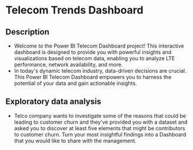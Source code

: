 # Telecom Trends Dashboard
## Description
- Welcome to the Power BI Telecom Dashboard project! This interactive dashboard is designed to provide you with powerful insights and visualizations based on telecom data, enabling you to analyze LTE performance, network availability, and more. 
- In today's dynamic telecom industry, data-driven decisions are crucial. This Power BI Telecom Dashboard empowers you to harness the potential of your data and gain actionable insights.

## Exploratory data analysis
- Telco company wants to investigate some of the reasons that could be leading to customer churn and they've provided you with a dataset and asked you to discover at least five elements that might be contributors to customer churn. 
Turn your most insightful findings into a Dashboard that you would like to share with the management. 
